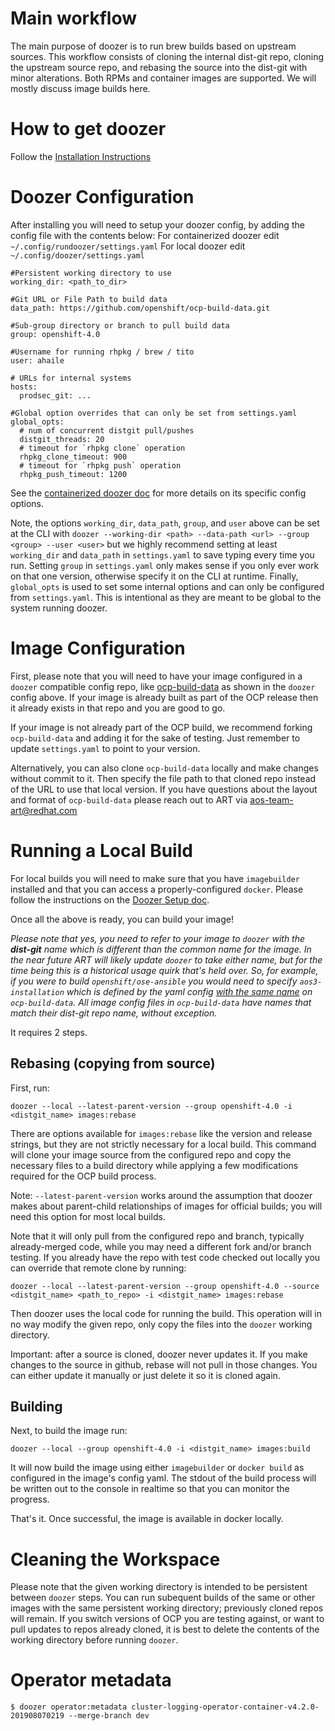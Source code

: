 # Main workflow

The main purpose of doozer is to run brew builds based on upstream sources. This workflow consists of cloning the internal dist-git repo, cloning the upstream source repo, and rebasing the source into the dist-git with minor alterations. Both RPMs and container images are supported. We will mostly discuss image builds here.

# How to get doozer

Follow the [Installation Instructions](Container.md)

# Doozer Configuration

After installing you will need to setup your doozer config, by adding the config file with the contents below:
For containerized doozer edit `~/.config/rundoozer/settings.yaml`
For local doozer edit `~/.config/doozer/settings.yaml`

```
#Persistent working directory to use
working_dir: <path_to_dir>

#Git URL or File Path to build data
data_path: https://github.com/openshift/ocp-build-data.git

#Sub-group directory or branch to pull build data
group: openshift-4.0

#Username for running rhpkg / brew / tito
user: ahaile

# URLs for internal systems
hosts:
  prodsec_git: ...

#Global option overrides that can only be set from settings.yaml
global_opts:
  # num of concurrent distgit pull/pushes
  distgit_threads: 20
  # timeout for `rhpkg clone` operation
  rhpkg_clone_timeout: 900
  # timeout for `rhpkg push` operation
  rhpkg_push_timeout: 1200
```

See the [containerized doozer doc](Container.md) for more details on its specific config options.

Note, the options `working_dir`, `data_path`, `group`, and `user` above can be set at the CLI with `doozer --working-dir <path> --data-path <url> --group <group> --user <user>` but we highly recommend setting at least `working_dir` and `data_path` in `settings.yaml` to save typing every time you run.
Setting `group` in `settings.yaml` only makes sense if you only ever work on that one version, otherwise specify it on the CLI at runtime.
Finally, `global_opts` is used to set some internal options and can only be configured from `settings.yaml`. This is intentional as they are meant to be global to the system running doozer.

# Image Configuration

First, please note that you will need to have your image configured in a `doozer` compatible config repo, like [ocp-build-data](https://github.com/openshift/ocp-build-data/) as shown in the `doozer` config above. If your image is already built as part of the OCP release then it already exists in that repo and you are good to go.

If your image is not already part of the OCP build, we recommend forking `ocp-build-data` and adding it for the sake of testing. Just remember to update `settings.yaml` to point to your version.

Alternatively, you can also clone `ocp-build-data` locally and make changes without commit to it. Then specify the file path to that cloned repo instead of the URL to use that local version.
If you have questions about the layout and format of `ocp-build-data` please reach out to ART via [aos-team-art@redhat.com](mailto:aos-team-art@redhat.com)

# Running a Local Build

For local builds you will need to make sure that you have `imagebuilder` installed and that you can access a properly-configured `docker`. Please follow the instructions on the [Doozer Setup doc](https://github.com/openshift/doozer/blob/master/README.md#local-image-builds).

Once all the above is ready, you can build your image!

*Please note that yes, you need to refer to your image to `doozer` with the **dist-git** name which is different than the common name for the image. In the near future ART will likely update `doozer` to take either name, but for the time being this is a historical usage quirk that's held over. So, for example, if you were to build `openshift/ose-ansible` you would need to specify `aos3-installation` which is defined by the yaml config [with the same name](https://github.com/openshift/ocp-build-data/blob/openshift-4.0/images/aos3-installation.yml) on `ocp-build-data`. All image config files in `ocp-build-data` have names that match their dist-git repo name, without exception.*

It requires 2 steps.

## Rebasing (copying from source)

First, run:

`doozer --local --latest-parent-version --group openshift-4.0 -i <distgit_name> images:rebase`

There are options available for `images:rebase` like the version and release strings, but they are not strictly necessary for a local build. This command will clone your image source from the configured repo and copy the necessary files to a build directory while applying a few modifications required for the OCP build process.

Note: `--latest-parent-version` works around the assumption that doozer makes about parent-child relationships of images for official builds; you will need this option for most local builds.

Note that it will only pull from the configured repo and branch, typically already-merged code, while you may need a different fork and/or branch testing. If you already have the repo with test code checked out locally you can override that remote clone by running:

`doozer --local --latest-parent-version --group openshift-4.0 --source <distgit_name> <path_to_repo> -i <distgit_name> images:rebase`

Then doozer uses the local code for running the build. This operation will in no way modify the given repo, only copy the files into the `doozer` working directory.

Important: after a source is cloned, doozer never updates it. If you make changes to the source in github, rebase will not pull in those changes. You can either update it manually or just delete it so it is cloned again.

## Building

Next, to build the image run:

`doozer --local --group openshift-4.0 -i <distgit_name> images:build`

It will now build the image using either `imagebuilder` or `docker build` as configured in the image's config yaml. The stdout of the build process will be written out to the console in realtime so that you can monitor the progress.

That's it. Once successful, the image is available in docker locally.

# Cleaning the Workspace

Please note that the given working directory is intended to be persistent between `doozer` steps. You can run subequent builds of the same or other images with the same persistent working directory; previously cloned repos will remain. If you switch versions of OCP you are testing against, or want to pull updates to repos already cloned, it is best to delete the contents of the working directory before running `doozer`.

# Operator metadata

    $ doozer operator:metadata cluster-logging-operator-container-v4.2.0-201908070219 --merge-branch dev
